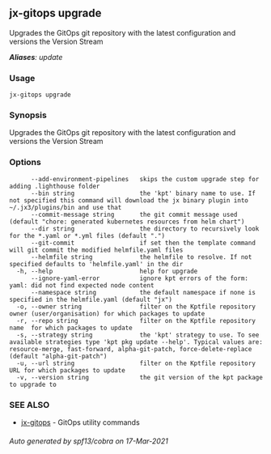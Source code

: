 ## jx-gitops upgrade

Upgrades the GitOps git repository with the latest configuration and versions the Version Stream

***Aliases**: update*

### Usage

```
jx-gitops upgrade
```

### Synopsis

Upgrades the GitOps git repository with the latest configuration and versions the Version Stream

### Options

```
      --add-environment-pipelines   skips the custom upgrade step for adding .lighthouse folder
      --bin string                  the 'kpt' binary name to use. If not specified this command will download the jx binary plugin into ~/.jx3/plugins/bin and use that
      --commit-message string       the git commit message used (default "chore: generated kubernetes resources from helm chart")
      --dir string                  the directory to recursively look for the *.yaml or *.yml files (default ".")
      --git-commit                  if set then the template command will git commit the modified helmfile.yaml files
      --helmfile string             the helmfile to resolve. If not specified defaults to 'helmfile.yaml' in the dir
  -h, --help                        help for upgrade
      --ignore-yaml-error           ignore kpt errors of the form: yaml: did not find expected node content
      --namespace string            the default namespace if none is specified in the helmfile.yaml (default "jx")
  -o, --owner string                filter on the Kptfile repository owner (user/organisation) for which packages to update
  -r, --repo string                 filter on the Kptfile repository name  for which packages to update
  -s, --strategy string             the 'kpt' strategy to use. To see available strategies type 'kpt pkg update --help'. Typical values are: resource-merge, fast-forward, alpha-git-patch, force-delete-replace (default "alpha-git-patch")
  -u, --url string                  filter on the Kptfile repository URL for which packages to update
  -v, --version string              the git version of the kpt package to upgrade to
```

### SEE ALSO

* [jx-gitops](jx-gitops.md)	 - GitOps utility commands

###### Auto generated by spf13/cobra on 17-Mar-2021
